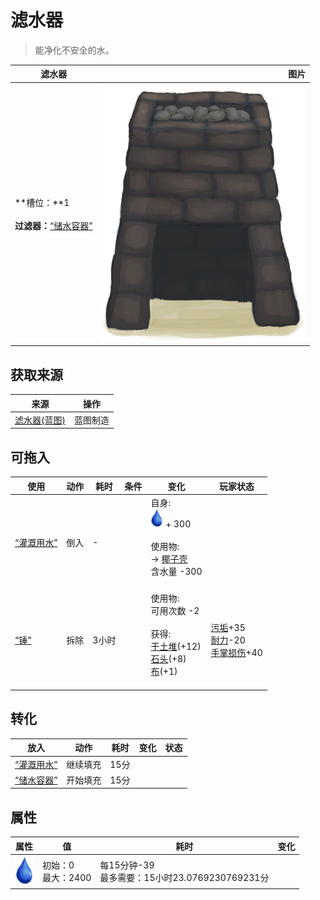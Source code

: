 # 滤水器  
> 能净化不安全的水。  
  
  滤水器  |   图片   
 ----  |  ----:   
 **槽位：**1<br><br>**过滤器：**[“储水容器”](tag_WaterContainer.md)  |  ![](Sprite/WaterFilter.png)   
  
## 获取来源  
来源  |  操作  
----  |  ----  
[滤水器(蓝图)](Bp_WaterFilter.md)  |  蓝图制造  
## 可拖入  
使用  |  动作  |  耗时  |  条件  |  变化  |  玩家状态  
----  |  ----  |  ----  |  ----  |  ----  |  ----  
[“灌溉用水”](tag_WaterFresh.md)  |  倒入  |  -  |    |  自身:<br><img decoding="async" src="Sprite/Thirst.png" style="width:20px;"> + 300<br><br>使用物:<br>→ [椰子壳](CoconutShell.md)<br>含水量  -300<br><br>  |    
[“锤”](tag_Hammer.md)  |  拆除  |  3小时  |    |  使用物:<br>可用次数  -2<br><br>获得:<br>[干土堆](DirtPile.md)(+12)<br>[石头](Stone.md)(+8)<br>[布](Cloth.md)(+1)<br><br>  |  [污垢](Filth.md)+35<br>[耐力](Stamina.md)-20<br>[手掌损伤](HandDamage.md)+40  
## 转化  
放入  |  动作  |  耗时  |  变化  |  状态  
----  |  ----  |  ----  |  ----  |  ----  
[“灌溉用水”](tag_WaterFresh.md)  |  继续填充  |  15分  |    |    
[“储水容器”](tag_WaterContainer.md)  |  开始填充  |  15分  |    |    
## 属性   
属性  |  值  |  耗时  |  变化  
----  |  ----  |  ----  |  ----  
<img decoding="async" src="Sprite/Thirst.png" style="width:30px;">  |  初始：0<br>最大：2400  |  每15分钟-39<br>最多需要：15小时23.0769230769231分  |    
